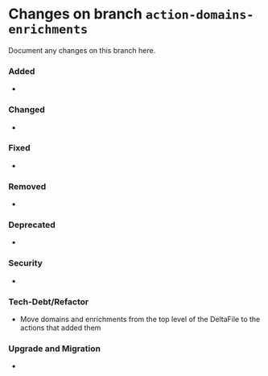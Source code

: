 # Changes on branch `action-domains-enrichments`
Document any changes on this branch here.
### Added
- 

### Changed
- 

### Fixed
- 

### Removed
- 

### Deprecated
- 

### Security
- 

### Tech-Debt/Refactor
- Move domains and enrichments from the top level of the DeltaFile to the actions that added them

### Upgrade and Migration
- 
